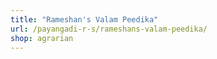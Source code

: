 ```yaml
---
title: "Rameshan's Valam Peedika"
url: /payangadi-r-s/rameshans-valam-peedika/
shop: agrarian
---
```

